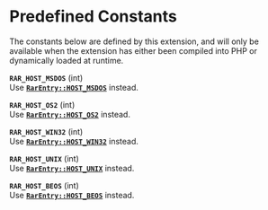 Predefined Constants
====================

The constants below are defined by this extension, and will only be
available when the extension has either been compiled into PHP or
dynamically loaded at runtime.

**`RAR_HOST_MSDOS`** (<span class="type">int</span>)  
<span class="simpara"> Use
<a href="/class/rarentry.html#" class="link"><strong><code>RarEntry::HOST_MSDOS</code></strong></a>
instead. </span>

**`RAR_HOST_OS2`** (<span class="type">int</span>)  
<span class="simpara"> Use
<a href="/class/rarentry.html#" class="link"><strong><code>RarEntry::HOST_OS2</code></strong></a>
instead. </span>

**`RAR_HOST_WIN32`** (<span class="type">int</span>)  
<span class="simpara"> Use
<a href="/class/rarentry.html#" class="link"><strong><code>RarEntry::HOST_WIN32</code></strong></a>
instead. </span>

**`RAR_HOST_UNIX`** (<span class="type">int</span>)  
<span class="simpara"> Use
<a href="/class/rarentry.html#" class="link"><strong><code>RarEntry::HOST_UNIX</code></strong></a>
instead. </span>

**`RAR_HOST_BEOS`** (<span class="type">int</span>)  
<span class="simpara"> Use
<a href="/class/rarentry.html#" class="link"><strong><code>RarEntry::HOST_BEOS</code></strong></a>
instead. </span>
